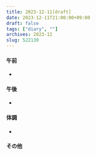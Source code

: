 ```yaml
---
title: 2023-12-11[draft]
date: 2023-12-11T21:00:00+09:00
draft: false
tags: ["diary", ""]
archives: 2023-12
slug: 522130
---
```

#### 午前
- 
#### 午後
- 
#### 体調
- 
#### その他
